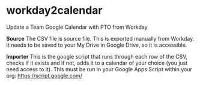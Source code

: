 # workday2calendar
Update a Team Google Calendar with PTO from Workday

**Source**
The CSV file is source file. This is exported manually from Workday. It needs to be saved to your My Drive in Google Drive, so it is accessible.

**Importer**
This is the google script that runs through each row of the CSV, checks if it exists and if not, adds it to a calendar of your choice (you just need access to it). This must be run in your Google Apps Script within your org: https://script.google.com/
